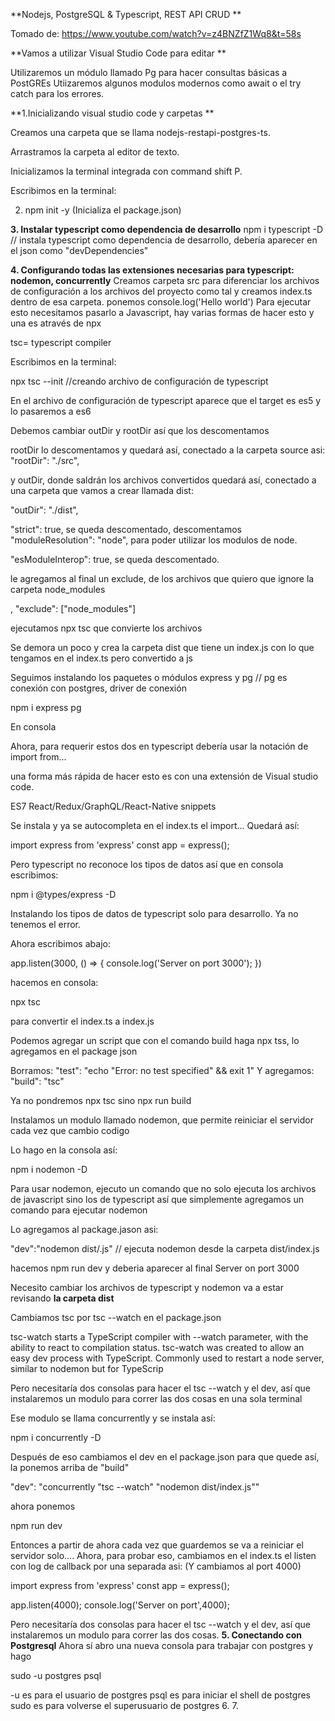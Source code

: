 **Nodejs, PostgreSQL & Typescript, REST API CRUD **

Tomado de: https://www.youtube.com/watch?v=z4BNZfZ1Wq8&t=58s

**Vamos a utilizar Visual Studio Code para editar **

Utilizaremos un módulo llamado Pg para hacer consultas básicas a PostGREs
Utiizaremos algunos modulos modernos como await o el try catch para los errores.

**1.Inicializando visual studio code y carpetas **

Creamos una carpeta que se llama nodejs-restapi-postgres-ts.

Arrastramos la carpeta al editor de texto.

Inicializamos la terminal integrada con command shift P.

Escribimos en la terminal:

2. npm init -y  (Inicializa el package.json)

**3. Instalar typescript como dependencia de desarrollo**
 npm i typescript -D  // instala typescript como dependencia de desarrollo, debería aparecer en el json como "devDependencies"

**4. Configurando todas las extensiones necesarias para typescript: nodemon, concurrently**
Creamos carpeta src para diferenciar los archivos de configuración a los archivos del proyecto como tal y creamos index.ts dentro de esa carpeta.
 ponemos  console.log('Hello world')
 Para ejecutar esto necesitamos pasarlo a Javascript, hay varias formas de hacer esto y una es através de npx
 
 tsc= typescript compiler
 
 Escribimos en la terminal:
 
 npx tsc --init //creando archivo de configuración de typescript
 
 En el archivo de configuración de typescript aparece que el target es es5 y lo pasaremos a es6 
 
 Debemos cambiar outDir y rootDir así que los descomentamos
 
 rootDir lo descomentamos y quedará así, conectado a la carpeta source asi:
 "rootDir": "./src",
 
 
 y outDir, donde saldrán los archivos convertidos quedará así, conectado a una carpeta que vamos a crear llamada dist:
 
 "outDir": "./dist",
 
 "strict": true,  se queda descomentado, descomentamos "moduleResolution": "node",  para poder utilizar los modulos de node.
 
  "esModuleInterop": true, se queda descomentado. 
  
 le agregamos al final un exclude, de los archivos que quiero que ignore la carpeta node_modules
 
 ,
  "exclude": ["node_modules"]
  
  ejecutamos npx tsc que convierte los archivos
  
  Se demora un poco y crea la carpeta dist que tiene un index.js con lo que tengamos en el index.ts pero convertido a js
 
Seguimos instalando los paquetes o módulos express y pg // pg es conexión con postgres, driver de conexión

npm i express pg

En consola

Ahora, para requerir estos dos en typescript debería usar la notación de import from...

una forma más rápida de hacer esto es con una extensión de Visual studio code.

ES7 React/Redux/GraphQL/React-Native snippets

Se instala y ya se autocompleta en el index.ts el import... Quedará así:

import express from 'express'
const app = express();

Pero typescript no reconoce los tipos de datos así que en consola escribimos:

npm i @types/express -D

Instalando los tipos de datos de typescript solo para desarrollo. Ya no tenemos el error.

Ahora escribimos abajo:

app.listen(3000, () => {
    console.log('Server on port 3000');
 })
 
 hacemos en consola:
 
 npx tsc 
 
 para convertir el index.ts a index.js
 
 Podemos agregar un script que con el comando build haga npx tss, lo agregamos en el package json
 
 Borramos: "test": "echo \"Error: no test specified\" && exit 1"
 Y agregamos: "build": "tsc"
 
 Ya no pondremos npx tsc sino npx run build

Instalamos un modulo llamado nodemon, que permite reiniciar el servidor cada vez que cambio codigo

Lo hago en la consola así:

npm i nodemon -D

Para usar nodemon, ejecuto un comando que no solo ejecuta los archivos de javascript sino los de typescript así que simplemente agregamos un comando para ejecutar nodemon

Lo agregamos al package.jason asi:

"dev":"nodemon dist/.js" // ejecuta nodemon desde la carpeta dist/index.js

hacemos npm run dev y deberia aparecer al final Server on port 3000

Necesito cambiar los archivos de typescript y nodemon va a estar revisando **la carpeta dist**

Cambiamos tsc por tsc --watch en el package.json

tsc-watch starts a TypeScript compiler with --watch parameter, with the ability to react to compilation status. tsc-watch was created to allow an easy dev process with TypeScript. Commonly used to restart a node server, similar to nodemon but for TypeScrip

Pero necesitaría dos consolas para hacer el tsc --watch y el dev, así que instalaremos un modulo para correr las dos cosas en una sola terminal

Ese modulo se llama concurrently y se instala así:

npm i concurrently -D

Después de eso cambiamos el dev en el package.json para que quede así, la ponemos arriba de "build"

"dev": "concurrently \"tsc --watch\" \"nodemon dist/index.js\""

ahora ponemos 

npm run dev

Entonces a partir de ahora cada vez que guardemos se va a reiniciar el servidor solo....
Ahora, para probar eso, cambiamos en el index.ts el listen con log de callback por una separada asi: (Y cambiamos al port 4000)

import express from 'express'
const app = express();

app.listen(4000);
console.log('Server on port',4000);


Pero necesitaría dos consolas para hacer el tsc --watch y el dev, así que instalaremos un modulo para correr las dos cosas.
**5. Conectando con Postgresql**
Ahora sí abro una nueva consola para trabajar con postgres y hago

sudo -u postgres psql 

-u es para el usuario de postgres
psql es para iniciar el shell de postgres
sudo es para volverse el superusuario de postgres
6. 
7. 




